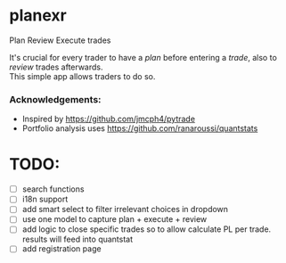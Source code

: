 # planexr
Plan Review Execute trades

It's crucial for every trader to have a *plan* before entering a *trade*, also to *review* trades afterwards.  
This simple app allows traders to do so.

### Acknowledgements:
- Inspired by  https://github.com/jmcph4/pytrade 
- Portfolio analysis uses https://github.com/ranaroussi/quantstats


# TODO:
- [ ] search functions
- [ ] i18n support
- [ ] add smart select to filter irrelevant choices in dropdown
- [ ] use one model to capture plan + execute + review
- [ ] add logic to close specific trades so to allow calculate PL per trade.  results will feed into quantstat
- [ ] add registration page
